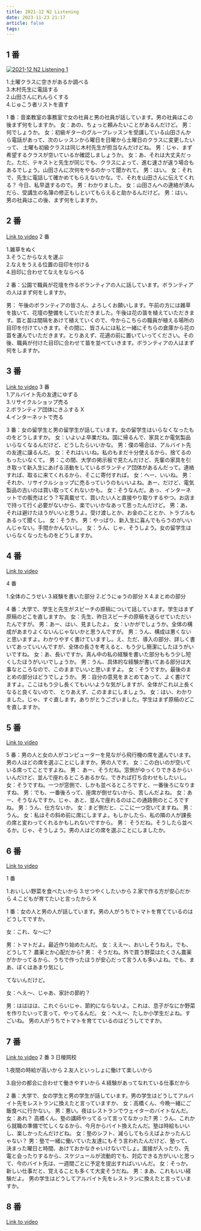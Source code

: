 ```yaml
---
title: 2021-12 N2 Listening
date: 2023-11-23 21:17
article: false
tags:
---
```


## 1 番

[![2021-12 N2 Listening 1](https://img.youtube.com/vi/9Z3Z3Y5Z8Zs/0.jpg)](https://www.bilibili.com/video/BV1LZ4y1g7PJ?t=109.4&p=24)

1.土曜クラスに空きがあるか調べる  
3.木村先生に電話する  
2.山田さんにれんらくする  
4.じゅこう者リストを直す

1 番：音楽教室の事務室で女の社員と男の社員が話しています。男の社員はこの後まず何をしますか。
女：あの、ちょっと頼みたいことがあるんだけど。
男：何でしょうか。
女：初級ギターのグループレッスンを受講している山田さんから電話があって、次のレッスンから曜日を日曜から土曜日のクラスに変更したいって、
土曜も初級クラスは同じ木村先生が担当なんだけどね。
男：じゃ、まず希望するクラスが空いているか確認しましょうか。
女：あ、それは大丈夫だった。ただ、テキストと先生が同じでも、クラスによって、進む速さが違う場合もあるでしょう。山田さんに次何をやるのかって聞かれて。
男：はい。
女：それで、先生に電話して確かめてもらえないかな。で、それを山田さんに伝えてくれる？ 今日、私早退するので。
男：わかりました。
女：山田さんへの連絡が済んだら、受講生の名簿の修正もしといてもらえると助かるんだけど。
男：はい。男の社員はこの後、まず何をしますか。

## 2 番

[Link to video](https://www.bilibili.com/video/BV1LZ4y1g7PJ?t=201.7&p=24)
2 番

1.雑草をぬく  
3.そうこからなえを運ぶ  
2.なえをうえる位置の目印を付ける  
4.目印に合わせてなえをならべる

2 番：公園で職員が花壇を作るボランティアの人に話しています。ボランティアの人はまず何をしますか。

男： 午後のボランティアの皆さん、よろしくお願いします。午前の方には雑草を抜いて、花壇の整備をしていただきました。午後は花の苗を植えていただきます。苗と苗は間隔をあけて植えていくので、今からこちらの職員が植える場所の目印を付けていきます。その間に、皆さんには私と一緒にそちらの倉庫から花の苗を運んでいただきます。とりあえず、花適の前に置いていってください。その後、職員が付けた目印に合わせて苗を並べていきます。ボランティアの人はまず何をしますか。

## 3 番

[Link to video](https://www.bilibili.com/video/BV1LZ4y1g7PJ?t=278.4&p=24)
3 番  
1.アルバイト先の友達にゆずる  
3.リサイクルショップ売る  
2.ボランティア団体にきふする X  
4.インターネットで売る

3 番：女の留学生と男の留学生が話しています。女の留学生はいらなくなったものをどうしますか。
女：いよいよ卒業だね。国に帰るんで、家具とか電気製品いらなくなるんだけど、どうしたらいいかな。
男：僕の場合は、アルバイト先の友達に譲るんだ。
女：それはいいね。私のもまだ十分使えるから、捨てるのもったいなくて。
男：この間、大学の掲示板で見たんだけど、先輩の家具を引き取って新入生にあげる活動をしているボランティア団体があるんだって。連絡すれば、取るに来てくれるから、そこに寄付すれば。
女：ヘー、いいね。
男：それか、リサイクルショップに売るっていうのもいいよね。あー、だけど、電気製品の古いのは買い取ってくれないかも。
女：そうなんだ。あっ、インターネットでの販売はどう？写真載せて、買いたい人と直接やり取りするやつ。お店まで持って行く必要がないから、楽でいいかなあって思ったんだけど。
男：あ、それは避けたほうがいいと思うよ。受け渡しとか、お金のこととか、トラブルもあるって聞くし。
女：そうか。
男：やっぱり、新入生に喜んでもらうのがいいんじゃない。手間かかんないし。
女：うん、じゃ、そうしよう。女の留学生はいらなくなったものをどうしますか。

## 4 番

[Link to video](https://www.bilibili.com/video/BV1LZ4y1g7PJ?t=387.7&p=24)

4 番

1.全体のこうせい 3.経験を書いた部分 2.どうにゅうの部分 X 4.まとめの部分

4 番：大学で、学生と先生がスピーチの原稿について話しています。学生はまず原稿のどこを直しますか。
女：先生、昨日スピーチの原稿を送らせていただいたんですが。
男：あー、はい、見ましたよ。
女：いかがでしょうか。全体の構成があまりよくないんじゃないかと思うんですが。
男：うん、構成は悪くないと思いますよ。わかりやすく書けていますし。え、ただ、導入の部分、詳しく書いてあっていいんですが、全体の長さを考えると、もう少し簡潔にしたほうがいいですね。
女：あ、長いですか。真ん中の私の経験を書いた部分ももう少し短くしたほうがいいでしょうか。
男：うん、具体的な経験が書いてある部分は大事なところなので、このままでいいと思いますよ。
女：そうですか。最後のまとめの部分はどうでしょうか。
男：自分の意見をまとめてあって、よく書けてますよ。ここはもう少し長くてもいいような気がしますが、全体がこれ以上長くなると良くないので、
とりあえず、このままにしましょう。
女：はい、わかりました。じゃ、すぐ直します。ありがとうございました。学生はまず原稿のどこを直しますか。

## 5 番

[Link to video](https://www.bilibili.com/video/BV1LZ4y1g7PJ?t=492.8&p=24)

5 番：男の人と女の人がコンピューターを見ながら飛行機の席を選んでいます。男の人はどの席を選ぶことにしますか。男の人です。
女：この白いのが空いている席ってことですよね。
男： あー、そうだね。窓側がゆっくりできるからいいんだけど、並んで座れるところあるかな。できれば打ち合わせもしたいし。
女：そうですね。一つが窓側で、しかも並べるところですと、一番後ろになりますね、
男：でも、一番後ろって、座席が倒せないから、苦しんだよね。
女：あー、そうなんですか。じゃ、あと、並んで座れるのはこの通路側のところですね。
男：うん、仕方ないか。
女：まど側だと、ここに一つ空いてますね。
男：うん。
女：私はその斜め前に席にしますよ。もしかしたら、私の隣の人が課長の席と変わってくれるかもしれないですから。
男： そうだね。そうしたら並べるか。じゃ、そうしよう。男の人はどの席を選ぶことにしましたか。

## 6 番

[Link to video](https://www.bilibili.com/video/BV1LZ4y1g7PJ?t=591.1&p=24)

1 番

1.おいしい野菜を食べたいから 3.せつやくしたいから 2.家で作る方が安心だから 4.こどもが育てたいと言ったから X

1 番：女の人と男の人が話しています。男の人がうちでトマトを育てているのはどうしてですか。

女：これ、な〜に?

男：トマトだよ。最近作り始めたんだ。
女：ええ〜、おいしそうねえ。でも、どうして？ 農薬とか心配だから?
男： そうだね。外で買う野菜はたくさん農薬がかかってるから、うちで作ったほうが安心だって言う人も多いよね。でも、まあ、ぼくはあまり気にし

てないんだけど。

女：へえ〜、じゃあ、家計の節約？

男：はははは、これぐらいじゃ、節約にならないよ。これは、息子がなにか野菜を作りたいって言って、やってるんだ。
女：へえ〜、たしか小学生だよね。すごいね。
男の人がうちでトマトを育てているのはどうしてですか。

## 7 番

[Link to video](https://www.bilibili.com/video/BV1LZ4y1g7PJ?t=740.4&p=24)
2 番 3 日椶网校

1.夜間の時給が高いから 2.友人といっしょに働けて楽しいから

3.自分の都合に合わせて働きやすいから 4.経験があってなれている仕事だから

2 番：大学で、女の学生と男の学生が話しています。男の学生はどうしてアルバイト先をレストランに換えたと言っていますか、
女：高橋くん、今晩一緒にご飯食べに行かない。
男：悪い。夜はレストランでウェイターのバイトなんだ。
女：あれ？ 高橋くん、塾の講師やってるって言ってなかった?
男：うん、これから就職の準備で忙しくなるから、今月からバイト換えたんだ。塾は時給もいいし、楽しかったんだけどね。
女：塾のシフト、減らしてもらえばよかったんじゃない？
男：塾で一緒に働いていた友達にもそう言われたんだけど、塾って、決まった曜日と時間、あけておかなきゃいけないでしょ。面接が入ったり、先
電と会ったりするから、スケジュールが流動的でも、対応できる方がいいと思って、今のバイト先は、一週間ごとに予定を提出すればいいんだ。
女：そっか。新しい仕事だと、覚えることも多くて大変そうだね。
男：まあ、これもいい経験だよ。
男の学生はどうしてアルバイト先をレストランに換えたと言っていますか。

## 8 番

[Link to video](https://www.bilibili.com/video/BV1LZ4y1g7PJ?t=855.8&p=24)
